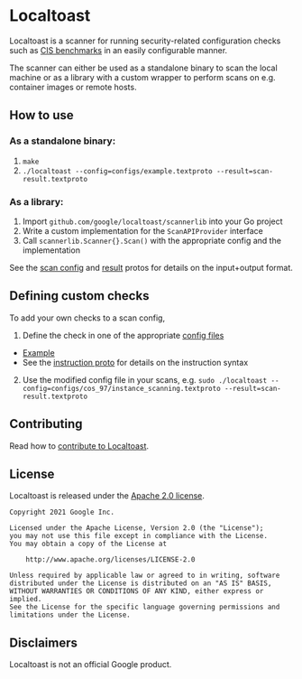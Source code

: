  # Localtoast
Localtoast is a scanner for running security-related configuration checks such as [CIS benchmarks](https://www.cisecurity.org/cis-benchmarks) in an easily configurable manner.

The scanner can either be used as a standalone binary to scan the local machine or as a library with a custom wrapper to perform scans on e.g. container images or remote hosts.

## How to use

### As a standalone binary:

1. `make`
2. `./localtoast --config=configs/example.textproto --result=scan-result.textproto`

### As a library:
1. Import `github.com/google/localtoast/scannerlib` into your Go project
2. Write a custom implementation for the `ScanAPIProvider` interface
3. Call `scannerlib.Scanner{}.Scan()` with the appropriate config and the implementation

See the [scan config](scannerlib/proto/api.proto) and [result](scannerlib/proto/scan_instructions.proto) protos for details on the input+output format.

## Defining custom checks
To add your own checks to a scan config,

1. Define the check in one of the appropriate [config files](configs/cos_97/instance_scanning.textproto)
  * [Example](https://github.com/google/localtoast/commit/8aecb12ead5408c26905282ee6b441026ea264f0)
  * See the [instruction proto](scannerlib/proto/scan_instructions.proto) for details on the instruction syntax
2. Use the modified config file in your scans, e.g. `sudo ./localtoast --config=configs/cos_97/instance_scanning.textproto --result=scan-result.textproto`

## Contributing
Read how to [contribute to Localtoast](CONTRIBUTING.md).

## License
Localtoast is released under the [Apache 2.0 license](LICENSE).

```
Copyright 2021 Google Inc.

Licensed under the Apache License, Version 2.0 (the "License");
you may not use this file except in compliance with the License.
You may obtain a copy of the License at

    http://www.apache.org/licenses/LICENSE-2.0

Unless required by applicable law or agreed to in writing, software
distributed under the License is distributed on an "AS IS" BASIS,
WITHOUT WARRANTIES OR CONDITIONS OF ANY KIND, either express or implied.
See the License for the specific language governing permissions and
limitations under the License.
```

## Disclaimers

Localtoast is not an official Google product.
